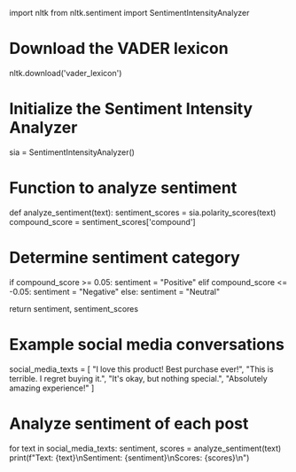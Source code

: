 import nltk
from nltk.sentiment import SentimentIntensityAnalyzer

# Download the VADER lexicon
nltk.download('vader_lexicon')

# Initialize the Sentiment Intensity Analyzer
sia = SentimentIntensityAnalyzer()

# Function to analyze sentiment
def analyze_sentiment(text):
    sentiment_scores = sia.polarity_scores(text)
    compound_score = sentiment_scores['compound']
  # Determine sentiment category
if compound_score >= 0.05:
    sentiment = "Positive"
elif compound_score <= -0.05:
    sentiment = "Negative"
else:
    sentiment = "Neutral"

return sentiment, sentiment_scores  

# Example social media conversations
social_media_texts = [
    "I love this product! Best purchase ever!",
    "This is terrible. I regret buying it.",
    "It's okay, but nothing special.",
    "Absolutely amazing experience!"
]

# Analyze sentiment of each post
for text in social_media_texts:
    sentiment, scores = analyze_sentiment(text)
    print(f"Text: {text}\nSentiment: {sentiment}\nScores: {scores}\n")
